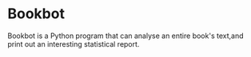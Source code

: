 # Bookbot
Bookbot is a Python program that can analyse an entire book's text,and print out an interesting statistical report.